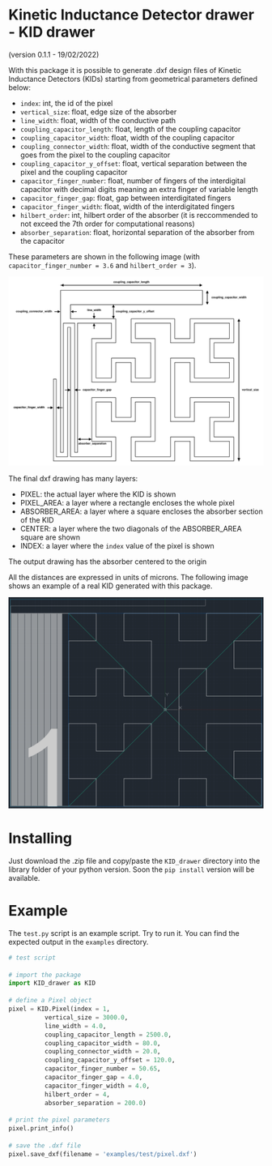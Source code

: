# Kinetic Inductance Detector drawer - KID drawer
(version 0.1.1 - 19/02/2022)

With this package it is possible to generate .dxf design files of Kinetic Inductance Detectors (KIDs) starting from geometrical parameters defined below:

- `index`: int, the id of the pixel
- `vertical_size`: float, edge size of the absorber
- `line_width`: float, width of the conductive path
- `coupling_capacitor_length`: float, length of the coupling capacitor
- `coupling_capacitor_width`: float, width of the coupling capacitor
- `coupling_connector_width`: float, width of the conductive segment that goes
	from the pixel to the coupling capacitor
- `coupling_capacitor_y_offset`: float, vertical separation between the pixel
	and the coupling capacitor
- `capacitor_finger_number`: float, number of fingers of the interdigital capacitor
	with decimal digits meaning an extra finger of variable length
- `capacitor_finger_gap`: float, gap between interdigitated fingers
- `capacitor_finger_width`: float, width of the interdigitated fingers
- `hilbert_order`: int, hilbert order of the absorber (it is reccommended to not
	exceed the 7th order for computational reasons)
- `absorber_separation`: float, horizontal separation of the absorber from the
	capacitor

These parameters are shown in the following image (with `capacitor_finger_number = 3.6` and `hilbert_order = 3`).

![schematic](/images/schematic.png)

The final dxf drawing has many layers:

- PIXEL: the actual layer where the KID is shown
- PIXEL_AREA: a layer where a rectangle encloses the whole pixel
- ABSORBER_AREA: a layer where a square encloses the absorber section of the KID
- CENTER: a layer where the two diagonals of the ABSORBER_AREA square are shown
- INDEX: a layer where the `index` value of the pixel is shown

The output drawing has the absorber centered to the origin

All the distances are expressed in units of microns.
The following image shows an example of a real KID generated with this package.

![example](/images/example.png)

# Installing
Just download the .zip file and copy/paste the `KID_drawer` directory into the library folder of your python version. Soon the `pip install` version will be available.

# Example
The `test.py` script is an example script. Try to run it. You can find the expected output in the `examples` directory.

```python
# test script

# import the package
import KID_drawer as KID

# define a Pixel object
pixel = KID.Pixel(index = 1,
		  vertical_size = 3000.0,
		  line_width = 4.0,
		  coupling_capacitor_length = 2500.0,
		  coupling_capacitor_width = 80.0,
		  coupling_connector_width = 20.0,
		  coupling_capacitor_y_offset = 120.0,
		  capacitor_finger_number = 50.65,
		  capacitor_finger_gap = 4.0,
		  capacitor_finger_width = 4.0,
		  hilbert_order = 4,
		  absorber_separation = 200.0)

# print the pixel parameters
pixel.print_info()

# save the .dxf file
pixel.save_dxf(filename = 'examples/test/pixel.dxf')
```
